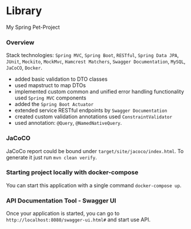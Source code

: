 # Library
My Spring Pet-Project

### Overview
Stack technologies: `Spring MVC`, `Spring Boot`, `RESTful`, `Spring Data JPA`, `JUnit`, `Mockito`, `MockMvc`, `Hamcrest Matchers`, `Swagger Documentation`, `MySQL`, `JaCoCO`, `Docker`.
- added basic validation to DTO classes 
- used mapstruct to map DTOs 
- implemented custom common and unified error handling functionality used `Spring MVC` components 
- added the `Spring Boot Actuator`
- extended service RESTful endpoints by `Swagger Documentation`    
- created custom validation annotations used `ConstraintValidator` 
- used annotation: `@Query`, `@NamedNativeQuery`. 

### JaCoCO
JaCoCo report could be bound under `target/site/jacoco/index.html`. To generate it just run `mvn clean verify`.


### Starting project locally with docker-compose
You can start this application with a single command `docker-compose up`.


### API Documentation Tool - Swagger UI
Once your application is started, you can go to `http://localhost:8080/swagger-ui.html#` and start use API.
